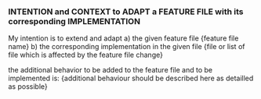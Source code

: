 ### INTENTION and CONTEXT to ADAPT a FEATURE FILE with its corresponding IMPLEMENTATION
My intention is to extend and adapt 
a) the given feature file {feature file name}
b) the corresponding implementation in the given file {file or list of file which is affected by the feature file change}

the additional behavior to be added to the feature file and to be implemented is:
{additional behaviour should be described here as detailled as possible}